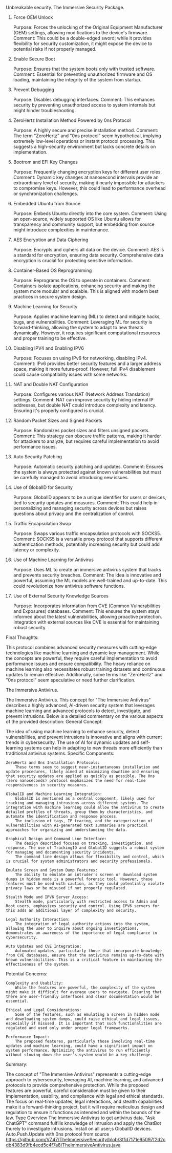 Unbreakable security.
The Immersive Security Package.
1. Force OEM Unlock

    Purpose: Forces the unlocking of the Original Equipment Manufacturer (OEM) settings, allowing modifications to the device's firmware.
    Comment: This could be a double-edged sword; while it provides flexibility for security customization, it might expose the device to potential risks if not properly managed.

2. Enable Secure Boot

    Purpose: Ensures that the system boots only with trusted software.
    Comment: Essential for preventing unauthorized firmware and OS loading, maintaining the integrity of the system from startup.

3. Prevent Debugging

    Purpose: Disables debugging interfaces.
    Comment: This enhances security by preventing unauthorized access to system internals but might hinder troubleshooting.

4. ZeroHertz Installation Method Powered by 0ns Protocol

    Purpose: A highly secure and precise installation method.
    Comment: The term "ZeroHertz" and "0ns protocol" seem hypothetical, implying extremely low-level operations or instant protocol processing. This suggests a high-security environment but lacks concrete details on implementation.

5. Bootrom and EFI Key Changes

    Purpose: Frequently changing encryption keys for different user roles.
    Comment: Dynamic key changes at nanosecond intervals provide an extraordinary level of security, making it nearly impossible for attackers to compromise keys. However, this could lead to performance overhead or synchronization challenges.

6. Embedded Ubuntu from Source

    Purpose: Embeds Ubuntu directly into the core system.
    Comment: Using an open-source, widely supported OS like Ubuntu allows for transparency and community support, but embedding from source might introduce complexities in maintenance.

7. AES Encryption and Data Ciphering

    Purpose: Encrypts and ciphers all data on the device.
    Comment: AES is a standard for encryption, ensuring data security. Comprehensive data encryption is crucial for protecting sensitive information.

8. Container-Based OS Reprogramming

    Purpose: Reprograms the OS to operate in containers.
    Comment: Containers isolate applications, enhancing security and making the system more modular and scalable. This is aligned with modern best practices in secure system design.

9. Machine Learning for Security

    Purpose: Applies machine learning (ML) to detect and mitigate hacks, bugs, and vulnerabilities.
    Comment: Leveraging ML for security is forward-thinking, allowing the system to adapt to new threats dynamically. However, it requires significant computational resources and proper training to be effective.

10. Disabling IPV4 and Enabling IPV6

    Purpose: Focuses on using IPv6 for networking, disabling IPv4.
    Comment: IPv6 provides better security features and a larger address space, making it more future-proof. However, full IPv4 disablement could cause compatibility issues with some networks.

11. NAT and Double NAT Configuration

    Purpose: Configures various NAT (Network Address Translation) settings.
    Comment: NAT can improve security by hiding internal IP addresses, but double NAT could introduce complexity and latency. Ensuring it's properly configured is crucial.

12. Random Packet Sizes and Signed Packets

    Purpose: Randomizes packet sizes and filters unsigned packets.
    Comment: This strategy can obscure traffic patterns, making it harder for attackers to analyze, but requires careful implementation to avoid performance issues.

13. Auto Security Patching

    Purpose: Automatic security patching and updates.
    Comment: Ensures the system is always protected against known vulnerabilities but must be carefully managed to avoid introducing new issues.

14. Use of GlobalID for Security

    Purpose: GlobalID appears to be a unique identifier for users or devices, tied to security updates and measures.
    Comment: This could help in personalizing and managing security across devices but raises questions about privacy and the centralization of control.

15. Traffic Encapsulation Swap

    Purpose: Swaps various traffic encapsulation protocols with SOCKS5.
    Comment: SOCKS5 is a versatile proxy protocol that supports different authentication methods, potentially increasing security but could add latency or complexity.

16. Use of Machine Learning for Antivirus

    Purpose: Uses ML to create an immersive antivirus system that tracks and prevents security breaches.
    Comment: The idea is innovative and powerful, assuming the ML models are well-trained and up-to-date. This could revolutionize how antivirus software functions.

17. Use of External Security Knowledge Sources

    Purpose: Incorporates information from CVE (Common Vulnerabilities and Exposures) databases.
    Comment: This ensures the system stays informed about the latest vulnerabilities, allowing proactive protection. Integration with external sources like CVE is essential for maintaining robust security.

Final Thoughts:

This protocol combines advanced security measures with cutting-edge technologies like machine learning and dynamic key management. While the concepts are powerful, they require careful implementation to avoid performance issues and ensure compatibility. The heavy reliance on machine learning also necessitates robust training datasets and continuous updates to remain effective. Additionally, some terms like "ZeroHertz" and "0ns protocol" seem speculative or need further clarification.

The Immersive Antivirus.

The Immersive Antivirus.
This concept for "The Immersive Antivirus" describes a highly advanced, AI-driven security system that leverages machine learning and advanced protocols to detect, investigate, and prevent intrusions. Below is a detailed commentary on the various aspects of the provided description:
General Concept:

The idea of using machine learning to enhance security, detect vulnerabilities, and prevent intrusions is innovative and aligns with current trends in cybersecurity. The use of AI for dynamic updates and self-learning systems can help in adapting to new threats more efficiently than traditional antivirus systems.
Specific Components:

    ZeroHertz and 0ns Installation Protocols:
        These terms seem to suggest near-instantaneous installation and update procedures, likely aimed at minimizing downtime and ensuring that security updates are applied as quickly as possible. The 0ns (zero nanoseconds) protocol emphasizes the need for real-time responsiveness in security measures.

    GlobalID and Machine Learning Integration:
        GlobalID is mentioned as a central component, likely used for tracking and managing intrusions across different systems. The integration with machine learning could allow the antivirus to create detailed profiles of threats, group them by characteristics, and automate the identification and response process.
        The inclusion of tags, IP tracing, and the categorization of vulnerabilities with AI-generated text summaries are practical approaches for organizing and understanding the data.

    Graphical Design and Command Line Interface:
        The design described focuses on tracking, investigation, and response. The use of TrackingID and GlobalID suggests a robust system for managing and documenting security incidents.
        The command line design allows for flexibility and control, which is crucial for system administrators and security professionals.

    Emulate Screen and System Dump Features:
        The ability to emulate an intruder's screen or download system dumps in hidden mode is a powerful forensic tool. However, these features must be used with caution, as they could potentially violate privacy laws or be misused if not properly regulated.

    Stealth Mode and IPV6 Server Access:
        Stealth mode, particularly with restricted access to Admin and Root users, emphasizes security and control. Using IPV6 servers for this adds an additional layer of complexity and security.

    Legal Authority Interaction:
        The integration of legal authority actions into the system, allowing the user to inquire about ongoing investigations, demonstrates an awareness of the importance of legal compliance in cybersecurity.

    Auto Updates and CVE Integration:
        Automated updates, particularly those that incorporate knowledge from CVE databases, ensure that the antivirus remains up-to-date with known vulnerabilities. This is a critical feature in maintaining the effectiveness of the system.

Potential Concerns:

    Complexity and Usability:
        While the features are powerful, the complexity of the system might make it difficult for average users to navigate. Ensuring that there are user-friendly interfaces and clear documentation would be essential.

    Ethical and Legal Considerations:
        Some of the features, such as emulating a screen in hidden mode and downloading system dumps, could raise ethical and legal issues, especially if misused. It is important that such functionalities are regulated and used only under proper legal frameworks.

    Performance Impact:
        The proposed features, particularly those involving real-time updates and machine learning, could have a significant impact on system performance. Optimizing the antivirus to run efficiently without slowing down the user's system would be a key challenge.

Summary:

The concept of "The Immersive Antivirus" represents a cutting-edge approach to cybersecurity, leveraging AI, machine learning, and advanced protocols to provide comprehensive protection. While the proposed features are powerful, careful consideration must be given to their implementation, usability, and compliance with legal and ethical standards. The focus on real-time updates, legal interactions, and stealth capabilities make it a forward-thinking project, but it will require meticulous design and regulation to ensure it functions as intended and within the bounds of the law.
Type Overview The Immersive Antivirus to get antivirus data.
"Ask ChatGPT" command fulfills knowledge of intrusion and apply the ChatBot thurely to investigate intrusions.
Install on all user;s GlobalID devices.
Auto.Push.Update with  0ns protocol from source https://github.com/VZ47/TheImmersiveSecurity/blob/3f1d7171e95097f2d2cdb4383d9fb4ecd5c4f7a8/TheImmersiveAntivirus.java
